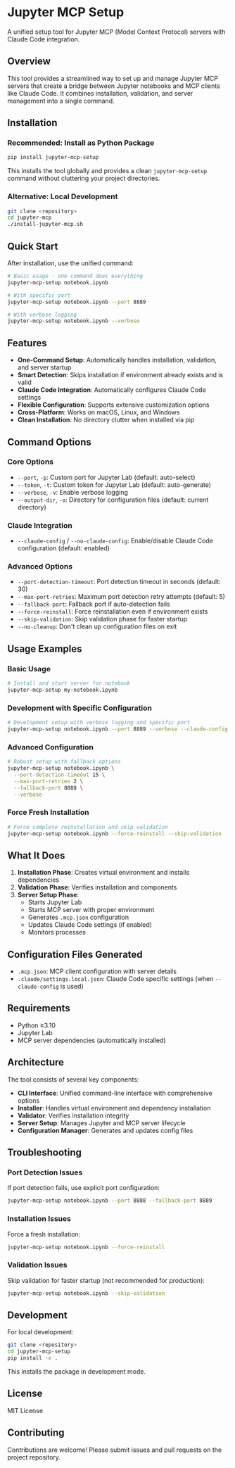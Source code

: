 # Jupyter MCP Setup

A unified setup tool for Jupyter MCP (Model Context Protocol) servers with Claude Code integration.

## Overview

This tool provides a streamlined way to set up and manage Jupyter MCP servers that create a bridge between Jupyter notebooks and MCP clients like Claude Code. It combines installation, validation, and server management into a single command.

## Installation

### Recommended: Install as Python Package

```bash
pip install jupyter-mcp-setup
```

This installs the tool globally and provides a clean `jupyter-mcp-setup` command without cluttering your project directories.

### Alternative: Local Development

```bash
git clone <repository>
cd jupyter-mcp
./install-jupyter-mcp.sh
```

## Quick Start

After installation, use the unified command:

```bash
# Basic usage - one command does everything
jupyter-mcp-setup notebook.ipynb

# With specific port
jupyter-mcp-setup notebook.ipynb --port 8889

# With verbose logging
jupyter-mcp-setup notebook.ipynb --verbose
```

## Features

- **One-Command Setup**: Automatically handles installation, validation, and server startup
- **Smart Detection**: Skips installation if environment already exists and is valid
- **Claude Code Integration**: Automatically configures Claude Code settings
- **Flexible Configuration**: Supports extensive customization options
- **Cross-Platform**: Works on macOS, Linux, and Windows
- **Clean Installation**: No directory clutter when installed via pip

## Command Options

### Core Options
- `--port`, `-p`: Custom port for Jupyter Lab (default: auto-select)
- `--token`, `-t`: Custom token for Jupyter Lab (default: auto-generate)
- `--verbose`, `-v`: Enable verbose logging
- `--output-dir`, `-o`: Directory for configuration files (default: current directory)

### Claude Integration
- `--claude-config` / `--no-claude-config`: Enable/disable Claude Code configuration (default: enabled)

### Advanced Options
- `--port-detection-timeout`: Port detection timeout in seconds (default: 30)
- `--max-port-retries`: Maximum port detection retry attempts (default: 5)
- `--fallback-port`: Fallback port if auto-detection fails
- `--force-reinstall`: Force reinstallation even if environment exists
- `--skip-validation`: Skip validation phase for faster startup
- `--no-cleanup`: Don't clean up configuration files on exit

## Usage Examples

### Basic Usage
```bash
# Install and start server for notebook
jupyter-mcp-setup my-notebook.ipynb
```

### Development with Specific Configuration
```bash
# Development setup with verbose logging and specific port
jupyter-mcp-setup notebook.ipynb --port 8889 --verbose --claude-config
```

### Advanced Configuration
```bash
# Robust setup with fallback options
jupyter-mcp-setup notebook.ipynb \
  --port-detection-timeout 15 \
  --max-port-retries 2 \
  --fallback-port 8888 \
  --verbose
```

### Force Fresh Installation
```bash
# Force complete reinstallation and skip validation
jupyter-mcp-setup notebook.ipynb --force-reinstall --skip-validation
```

## What It Does

1. **Installation Phase**: Creates virtual environment and installs dependencies
2. **Validation Phase**: Verifies installation and components
3. **Server Setup Phase**: 
   - Starts Jupyter Lab
   - Starts MCP server with proper environment
   - Generates `.mcp.json` configuration
   - Updates Claude Code settings (if enabled)
   - Monitors processes

## Configuration Files Generated

- `.mcp.json`: MCP client configuration with server details
- `.claude/settings.local.json`: Claude Code specific settings (when `--claude-config` is used)

## Requirements

- Python ≥3.10
- Jupyter Lab
- MCP server dependencies (automatically installed)

## Architecture

The tool consists of several key components:

- **CLI Interface**: Unified command-line interface with comprehensive options
- **Installer**: Handles virtual environment and dependency installation
- **Validator**: Verifies installation integrity
- **Server Setup**: Manages Jupyter and MCP server lifecycle
- **Configuration Manager**: Generates and updates config files

## Troubleshooting

### Port Detection Issues
If port detection fails, use explicit port configuration:
```bash
jupyter-mcp-setup notebook.ipynb --port 8888 --fallback-port 8889
```

### Installation Issues
Force a fresh installation:
```bash
jupyter-mcp-setup notebook.ipynb --force-reinstall
```

### Validation Issues
Skip validation for faster startup (not recommended for production):
```bash
jupyter-mcp-setup notebook.ipynb --skip-validation
```

## Development

For local development:

```bash
git clone <repository>
cd jupyter-mcp-setup
pip install -e .
```

This installs the package in development mode.

## License

MIT License

## Contributing

Contributions are welcome! Please submit issues and pull requests on the project repository.